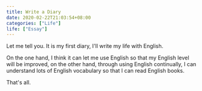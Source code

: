 ```yaml
---
title: Write a Diary
date: 2020-02-22T21:03:54+08:00
categories: ["Life"]
life: ["Essay"]
---
```


Let me tell you. It is my first diary, I'll write my life with English.

On the one hand, I think it can let me use English so that my English level will be improved, on the other hand, through using English continually, I can understand lots of English vocabulary so that I can read English books.

That's all.
